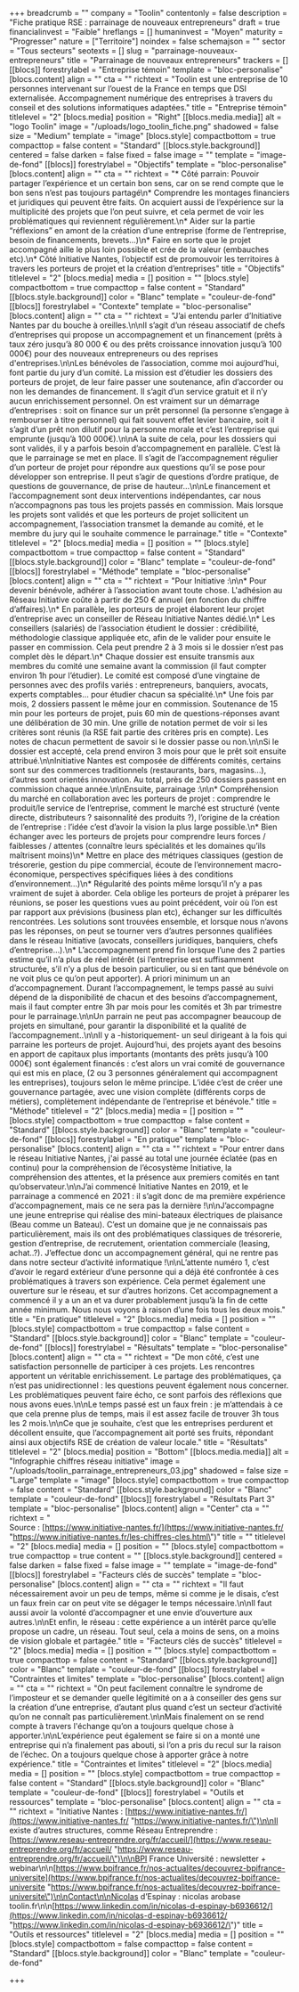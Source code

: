 +++
breadcrumb = ""
company = "Toolin"
contentonly = false
description = "Fiche pratique RSE : parrainage de nouveaux entrepreneurs"
draft = true
financialinvest = "Faible"
hreflangs = []
humaninvest = "Moyen"
maturity = "Progresser"
nature = ["Territoire"]
noindex = false
schemajson = ""
sector = "Tous secteurs"
seotexts = []
slug = "parrainage-nouveaux-entrepreneurs"
title = "Parrainage de nouveaux entrepreneurs"
trackers = []
[[blocs]]
forestrylabel = "Entreprise témoin"
template = "bloc-personalise"
[blocs.content]
align = ""
cta = ""
richtext = "Toolin est une entreprise de 10 personnes intervenant sur l’ouest de la France en temps que DSI externalisée. Accompagnement numérique des entreprises à travers du conseil et des solutions informatiques adaptées."
title = "Entreprise témoin"
titlelevel = "2"
[blocs.media]
position = "Right"
[[blocs.media.media]]
alt = "logo Toolin"
image = "/uploads/logo_toolin_fiche.png"
shadowed = false
size = "Medium"
template = "image"
[blocs.style]
compactbottom = true
compacttop = false
content = "Standard"
[[blocs.style.background]]
centered = false
darken = false
fixed = false
image = ""
template = "image-de-fond"
[[blocs]]
forestrylabel = "Objectifs"
template = "bloc-personalise"
[blocs.content]
align = ""
cta = ""
richtext = "* Côté parrain: Pouvoir partager l’expérience et un certain bon sens, car on se rend compte que le bon sens n’est pas toujours partagé\n* Comprendre les montages financiers et juridiques qui peuvent être faits. On acquiert aussi de l’expérience sur la multiplicité des projets que l’on peut suivre, et cela permet de voir les problématiques qui reviennent régulièrement.\n* Aider sur la partie “réflexions” en amont de la création d’une entreprise (forme de l’entreprise, besoin de financements, brevets…)\n* Faire en sorte que le projet accompagné aille le plus loin possible et crée de la valeur (embauches etc).\n* Côté Initiative Nantes, l’objectif est de promouvoir les territoires à travers les porteurs de projet et la création d’entreprises"
title = "Objectifs"
titlelevel = "2"
[blocs.media]
media = []
position = ""
[blocs.style]
compactbottom = true
compacttop = false
content = "Standard"
[[blocs.style.background]]
color = "Blanc"
template = "couleur-de-fond"
[[blocs]]
forestrylabel = "Contexte"
template = "bloc-personalise"
[blocs.content]
align = ""
cta = ""
richtext = "J’ai entendu parler d’Initiative Nantes par du bouche à oreilles.\n\nIl s’agit d’un réseau associatif de chefs d’entreprises qui propose un accompagnement et un financement (prêts à taux zéro jusqu’à 80 000 € ou des prêts croissance innovation jusqu’à 100 000€) pour des nouveaux entrepreneurs ou des reprises d'entreprises.\n\nLes bénévoles de l’association, comme moi aujourd’hui, font partie du jury d’un comité. La mission est d’étudier les dossiers des porteurs de projet, de leur faire passer une soutenance, afin d’accorder ou non les demandes de financement. Il s’agit d’un service gratuit et il n’y aucun enrichissement personnel. On est vraiment sur un démarrage d’entreprises : soit on finance sur un prêt personnel (la personne s’engage à rembourser à titre personnel) qui fait souvent effet levier bancaire, soit il s’agit d’un prêt non dilutif pour la personne morale et c’est l’entreprise qui emprunte (jusqu’à 100 000€).\n\nA la suite de cela, pour les dossiers qui sont validés, il y a parfois besoin d’accompagnement en parallèle. C’est là que le parrainage se met en place. Il s’agit de l’accompagnement régulier d’un porteur de projet pour répondre aux questions qu’il se pose pour développer son entreprise. Il peut s’agir de questions d’ordre pratique, de questions de gouvernance, de prise de hauteur…\n\nLe financement et l’accompagnement sont deux interventions indépendantes, car nous n’accompagnons pas tous les projets passés en commission. Mais lorsque les projets sont validés et que les porteurs de projet sollicitent un accompagnement, l’association transmet la demande au comité, et le membre du jury qui le souhaite commence le parrainage."
title = "Contexte"
titlelevel = "2"
[blocs.media]
media = []
position = ""
[blocs.style]
compactbottom = true
compacttop = false
content = "Standard"
[[blocs.style.background]]
color = "Blanc"
template = "couleur-de-fond"
[[blocs]]
forestrylabel = "Méthode"
template = "bloc-personalise"
[blocs.content]
align = ""
cta = ""
richtext = "Pour Initiative :\n\n* Pour devenir bénévole, adhérer à l’association avant toute chose. L'adhésion au Réseau Initiative coûte à partir de 250 € annuel (en fonction du chiffre d’affaires).\n* En parallèle, les porteurs de projet élaborent leur projet d’entreprise avec un conseiller de Réseau Initiative Nantes dédié.\n* Les conseillers (salariés) de l’association étudient le dossier : crédibilité, méthodologie classique appliquée etc, afin de le valider pour ensuite le passer en commission. Cela peut prendre 2 à 3 mois si le dossier n’est pas complet dès le départ.\n* Chaque dossier est ensuite transmis aux membres du comité une semaine avant la commission (il faut compter environ 1h pour l’étudier). Le comité est composé d’une vingtaine de personnes avec des profils variés : entrepreneurs, banquiers, avocats, experts comptables… pour étudier chacun sa spécialité.\n* Une fois par mois, 2 dossiers passent le même jour en commission. Soutenance de 15 min pour les porteurs de projet, puis 60 min de questions-réponses avant une délibération de 30 min. Une grille de notation permet de voir si les critères sont réunis (la RSE fait partie des critères pris en compte). Les notes de chacun permettent de savoir si le dossier passe ou non.\n\nSi le dossier est accepté, cela prend environ 3 mois pour que le prêt soit ensuite attribué.\n\nInitiative Nantes est composée de différents comités, certains sont sur des commerces traditionnels (restaurants, bars, magasins…), d’autres sont orientés innovation. Au total, près de 250 dossiers passent en commission chaque année.\n\nEnsuite, parrainage :\n\n* Compréhension du marché en collaboration avec les porteurs de projet : comprendre le produit/le service de l’entreprise, comment le marché est structuré (vente directe, distributeurs ? saisonnalité des produits ?), l’origine de la création de l’entreprise : l’idée c’est d’avoir la vision la plus large possible.\n* Bien échanger avec les porteurs de projets pour comprendre leurs forces / faiblesses / attentes (connaître leurs spécialités et les domaines qu’ils maîtrisent moins)\n* Mettre en place des métriques classiques (gestion de trésorerie, gestion du pipe commercial, écoute de l’environnement macro-économique, perspectives spécifiques liées à des conditions d’environnement…)\n* Régularité des points même lorsqu’il n’y a pas vraiment de sujet à aborder. Cela oblige les porteurs de projet à préparer les réunions, se poser les questions vues au point précédent, voir où l’on est par rapport aux prévisions (business plan etc), échanger sur les difficultés rencontrées. Les solutions sont trouvées ensemble, et lorsque nous n’avons pas les réponses, on peut se tourner vers d’autres personnes qualifiées dans le réseau Initiative (avocats, conseillers juridiques, banquiers, chefs d’entreprise…).\n* L’accompagnement prend fin lorsque l’une des 2 parties estime qu’il n’a plus de réel intérêt (si l’entreprise est suffisamment structurée, s’il n’y a plus de besoin particulier, ou si en tant que bénévole on ne voit plus ce qu’on peut apporter). A priori minimum un an d’accompagnement. Durant l’accompagnement, le temps passé au suivi dépend de la disponibilité de chacun et des besoins d’accompagnement, mais il faut compter entre 3h par mois pour les comités et 3h par trimestre pour le parrainage.\n\nUn parrain ne peut pas accompagner beaucoup de projets en simultané, pour garantir la disponibilité et la qualité de l’accompagnement..\n\nIl y a -historiquement- un seul dirigeant à la fois qui parraine les porteurs de projet. Aujourd’hui, des projets ayant des besoins en apport de capitaux plus importants (montants des prêts jusqu’à 100 000€) sont également financés : c’est alors un vrai comité de gouvernance qui est mis en place, (2 ou 3 personnes généralement qui accompagnent les entreprises), toujours selon le même principe. L’idée c’est de créer une gouvernance partagée, avec une vision complète (différents corps de métiers), complètement indépendante de l’entreprise et bénévole."
title = "Méthode"
titlelevel = "2"
[blocs.media]
media = []
position = ""
[blocs.style]
compactbottom = true
compacttop = false
content = "Standard"
[[blocs.style.background]]
color = "Blanc"
template = "couleur-de-fond"
[[blocs]]
forestrylabel = "En pratique"
template = "bloc-personalise"
[blocs.content]
align = ""
cta = ""
richtext = "Pour entrer dans le réseau Initiative Nantes, j'ai passé au total une journée éclatée (pas en continu) pour la compréhension de l’écosystème Initiative, la compréhension des attentes, et la présence aux premiers comités en tant qu’observateur.\n\nJ’ai commencé Initiative Nantes en 2019, et le parrainage a commencé en 2021 : il s’agit donc de ma première expérience d’accompagnement, mais ce ne sera pas la dernière !\n\nJ’accompagne une jeune entreprise qui réalise des mini-bateaux électriques de plaisance (Beau comme un Bateau). C’est un domaine que je ne connaissais pas particulièrement, mais ils ont des problématiques classiques de trésorerie, gestion d’entreprise, de recrutement, orientation commerciale (leasing, achat..?). J’effectue donc un accompagnement général, qui ne rentre pas dans notre secteur d’activité informatique !\n\nL’attente numéro 1, c’est d’avoir le regard extérieur d’une personne qui a déjà été confrontée à ces problématiques à travers son expérience. Cela permet également une ouverture sur le réseau, et sur d’autres horizons. Cet accompagnement a commencé il y a un an et va durer probablement jusqu’à la fin de cette année minimum. Nous nous voyons à raison d’une fois tous les deux mois."
title = "En pratique"
titlelevel = "2"
[blocs.media]
media = []
position = ""
[blocs.style]
compactbottom = true
compacttop = false
content = "Standard"
[[blocs.style.background]]
color = "Blanc"
template = "couleur-de-fond"
[[blocs]]
forestrylabel = "Résultats"
template = "bloc-personalise"
[blocs.content]
align = ""
cta = ""
richtext = "De mon côté, c’est une satisfaction personnelle de participer à ces projets. Les rencontres apportent un véritable enrichissement. Le partage des problématiques, ça n’est pas unidirectionnel : les questions peuvent également nous concerner. Les problématiques peuvent faire écho, ce sont parfois des réflexions que nous avons eues.\n\nLe temps passé est un faux frein : je m’attendais à ce que cela prenne plus de temps, mais il est assez facile de trouver 3h tous les 2 mois.\n\nCe que je souhaite, c’est que les entreprises perdurent et décollent ensuite, que l’accompagnement ait porté ses fruits, répondant ainsi aux objectifs RSE de création de valeur locale."
title = "Résultats"
titlelevel = "2"
[blocs.media]
position = "Bottom"
[[blocs.media.media]]
alt = "Infographie chiffres réseau initiative"
image = "/uploads/toolin_parrainage_entrepreneurs_03.jpg"
shadowed = false
size = "Large"
template = "image"
[blocs.style]
compactbottom = true
compacttop = false
content = "Standard"
[[blocs.style.background]]
color = "Blanc"
template = "couleur-de-fond"
[[blocs]]
forestrylabel = "Résultats Part 3"
template = "bloc-personalise"
[blocs.content]
align = "Center"
cta = ""
richtext = "<br>Source : [https://www.initiative-nantes.fr/](https://www.initiative-nantes.fr/ \"https://www.initiative-nantes.fr/les-chiffres-cles.html\")"
title = ""
titlelevel = "2"
[blocs.media]
media = []
position = ""
[blocs.style]
compactbottom = true
compacttop = true
content = ""
[[blocs.style.background]]
centered = false
darken = false
fixed = false
image = ""
template = "image-de-fond"
[[blocs]]
forestrylabel = "Facteurs clés de succès"
template = "bloc-personalise"
[blocs.content]
align = ""
cta = ""
richtext = "Il faut nécessairement avoir un peu de temps, même si comme je le disais, c’est un faux frein car on peut vite se dégager le temps nécessaire.\n\nIl faut aussi avoir la volonté d’accompagner et une envie d’ouverture aux autres.\n\nEt enfin, le réseau : cette expérience a un intérêt parce qu’elle propose un cadre, un réseau. Tout seul, cela a moins de sens, on a moins de vision globale et partagée."
title = "Facteurs clés de succès"
titlelevel = "2"
[blocs.media]
media = []
position = ""
[blocs.style]
compactbottom = true
compacttop = false
content = "Standard"
[[blocs.style.background]]
color = "Blanc"
template = "couleur-de-fond"
[[blocs]]
forestrylabel = "Contraintes et limites"
template = "bloc-personalise"
[blocs.content]
align = ""
cta = ""
richtext = "On peut facilement connaître le syndrome de l’imposteur et se demander quelle légitimité on a à conseiller des gens sur la création d’une entreprise, d’autant plus quand c’est un secteur d’activité qu’on ne connaît pas particulièrement.\n\nMais finalement on se rend compte à travers l'échange qu’on a toujours quelque chose à apporter.\n\nL’expérience peut également se faire si on a monté une entreprise qui n’a finalement pas abouti, si l’on a pris du recul sur la raison de l’échec. On a toujours quelque chose à apporter grâce à notre expérience."
title = "Contraintes et limites"
titlelevel = "2"
[blocs.media]
media = []
position = ""
[blocs.style]
compactbottom = true
compacttop = false
content = "Standard"
[[blocs.style.background]]
color = "Blanc"
template = "couleur-de-fond"
[[blocs]]
forestrylabel = "Outils et ressources"
template = "bloc-personalise"
[blocs.content]
align = ""
cta = ""
richtext = "Initiative Nantes : [https://www.initiative-nantes.fr/](https://www.initiative-nantes.fr/ \"https://www.initiative-nantes.fr/\")\n\nIl existe d’autres structures, comme Réseau Entreprendre : [https://www.reseau-entreprendre.org/fr/accueil/](https://www.reseau-entreprendre.org/fr/accueil/ \"https://www.reseau-entreprendre.org/fr/accueil/\")\n\nBPI France Université : newsletter + webinar\n\n[https://www.bpifrance.fr/nos-actualites/decouvrez-bpifrance-universite](https://www.bpifrance.fr/nos-actualites/decouvrez-bpifrance-universite \"https://www.bpifrance.fr/nos-actualites/decouvrez-bpifrance-universite\")\n\nContact\n\nNicolas d’Espinay : nicolas arobase toolin.fr\n\n[https://www.linkedin.com/in/nicolas-d-espinay-b6936612/](https://www.linkedin.com/in/nicolas-d-espinay-b6936612/ \"https://www.linkedin.com/in/nicolas-d-espinay-b6936612/\")"
title = "Outils et ressources"
titlelevel = "2"
[blocs.media]
media = []
position = ""
[blocs.style]
compactbottom = false
compacttop = false
content = "Standard"
[[blocs.style.background]]
color = "Blanc"
template = "couleur-de-fond"

+++
